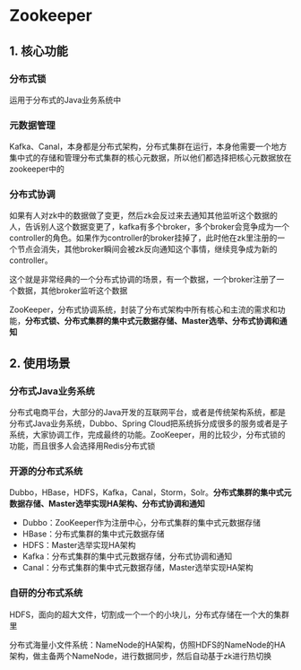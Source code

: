 # Zookeeper

## 1. 核心功能

### 分布式锁

运用于分布式的Java业务系统中

 

### 元数据管理

Kafka、Canal，本身都是分布式架构，分布式集群在运行，本身他需要一个地方集中式的存储和管理分布式集群的核心元数据，所以他们都选择把核心元数据放在zookeeper中的

 

### 分布式协调

如果有人对zk中的数据做了变更，然后zk会反过来去通知其他监听这个数据的人，告诉别人这个数据变更了，kafka有多个broker，多个broker会竞争成为一个controller的角色。如果作为controller的broker挂掉了，此时他在zk里注册的一个节点会消失，其他broker瞬间会被zk反向通知这个事情，继续竞争成为新的controller。

这个就是非常经典的一个分布式协调的场景，有一个数据，一个broker注册了一个数据，其他broker监听这个数据

 

ZooKeeper，分布式协调系统，封装了分布式架构中所有核心和主流的需求和功能，**分布式锁、分布式集群的集中式元数据存储、Master选举、分布式协调和通知**



## 2. 使用场景

### 分布式Java业务系统

分布式电商平台，大部分的Java开发的互联网平台，或者是传统架构系统，都是分布式Java业务系统，Dubbo、Spring Cloud把系统拆分成很多的服务或者是子系统，大家协调工作，完成最终的功能。ZooKeeper，用的比较少，分布式锁的功能，而且很多人会选择用Redis分布式锁

 

### 开源的分布式系统 

Dubbo，HBase，HDFS，Kafka，Canal，Storm，Solr。**分布式集群的集中式元数据存储、Master选举实现HA架构、分布式协调和通知**

+ Dubbo：ZooKeeper作为注册中心，分布式集群的集中式元数据存储
+ HBase：分布式集群的集中式元数据存储
+ HDFS：Master选举实现HA架构
+ Kafka：分布式集群的集中式元数据存储，分布式协调和通知
+ Canal：分布式集群的集中式元数据存储，Master选举实现HA架构

 

### 自研的分布式系统

 HDFS，面向的超大文件，切割成一个一个的小块儿，分布式存储在一个大的集群里

分布式海量小文件系统：NameNode的HA架构，仿照HDFS的NameNode的HA架构，做主备两个NameNode，进行数据同步，然后自动基于zk进行热切换

